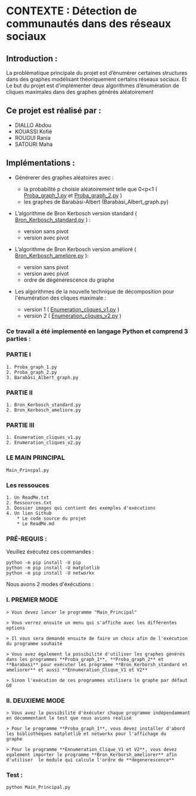 # CONTEXTE : Détection de communautés dans des réseaux sociaux

## Introduction :

La problématique principale du projet est d’énumérer certaines structures dans des graphes modélisant théoriquement certains réseaux sociaux. Et Le but du projet est d’implémenter deux algorithmes d’énumération de cliques maximales dans des graphes générés aléatoirement

## Ce projet est réalisé par :
- DIALLO Abdou
- KOUASSI Kofié
- ROUGUI Rania
- SATOURI Maha

## Implémentations :

- Générerer des graphes aléatoires avec :

	- la probabilité p choisie aléatoirement telle que 0<p<1      	(  [Proba_graph_1.py](https://github.com/WahabBello/Community_detection/blob/main/Proba_graph_1.py) et [Proba_graph_2.py](https://github.com/WahabBello/Community_detection/blob/main/Proba_graph_2.py) )
	- les graphes de Barabàsi-Albert (Barabàsi_Albert_graph.py)	    
- L’algorithme de Bron Kerbosch version standard ( [Bron_Kerbosch_standard.py](https://github.com/WahabBello/Community_detection/blob/main/Bron_Kerbosch_standard.py) ) : 

	- version sans pivot  
	- version avec pivot    

- L’algorithme de Bron Kerbosch version amélioré ( [Bron_Kerbosch_ameliore.py](https://github.com/WahabBello/Community_detection/blob/main/Bron_Kerbosch_ameliore.py) ):

	- version sans pivot  
	- version avec pivot
	- ordre de dégénérescence du graphe  

- Les algorithmes de la nouvelle technique de décomposition pour l'énumération des cliques maximale :

	- version 1 ( [Enumeration_cliques_v1.py](https://github.com/WahabBello/Community_detection/blob/main/Enumeration_cliques_v1.py) )
	- version 2 ( [Enumeration_cliques_v2.py](https://github.com/WahabBello/Community_detection/blob/main/Enumeration_cliques_v2.py) )



### Ce travail a été implementé en langage Python et comprend 3 parties :

### PARTIE I

	1. Proba_graph_1.py
	2. Proba_graph_2.py
	3. Barabàsi_Albert_graph.py	
	
### PARTIE II

	1. Bron_Kerbosch_standard.py
    2. Bron_Kerbosch_ameliore.py
	
### PARTIE III

	1. Enumeration_cliques_v1.py
	2. Enumeration_cliques_v2.py
	
### LE MAIN PRINCIPAL
	
	Main_Princpal.py


### Les ressouces

	1. Un ReadMe.txt
	2. Ressources.txt
	3. Dossier images qui contient des exemples d'exécutions
	4. Un lien Github
		* Le code source du projet
		* Le ReadMe.md
### PRÉ-REQUIS :   

Veuillez éxécutez ces commandes :  
  
	python -m pip install -U pip   
	python -m pip install -U matplotlib  
	python -m pip install -U networkx   	

Nous avons 2 modes d'éxécutions :

###	I. PREMIER MODE

	> Vous devez lancer le programme "Main_Principal"
	
	> Vous verrez ensuite un menu qui s'affiche avec les différentes options 
	
	> Il vous sera demandé ensuite de faire un choix afin de l'exécution du programme souhaité
	
	> Vous avez également la possibilité d'utiliser les graphes générés dans les programmes **Proba_graph_1**, **Proba_graph_2** et **Barabasi** pour exécuter les programme **Bron_Kerborsh_standard et ameliorer** et aussi **Ennumeration_Clique_V1 et V2**
	
	> Sinon l'exécution de ces programmes utilisera le graphe par défaut G0
	
###	II. DEUXIEME MODE
	
	> Vous avez la possibilité d'éxécuter chaque programme indépendammant  en décommentant le test que nous avions réalisé
	
	> Pour le programme **Proba_graph_1**, vous devez installer d'abord les bibliothèques matplotlib et networkx pour l'affichage du
	graphe
	
	> Pour le programme **Ennumeration_Clique_V1 et V2**, vous devez egalement importer le programme **Bron_Kerborsh_ameliorer** afin  
	d'utiliser  le module qui calcule l'ordre de **degenerescence**
		

	
### Test :  

	python Main_Principal.py
 